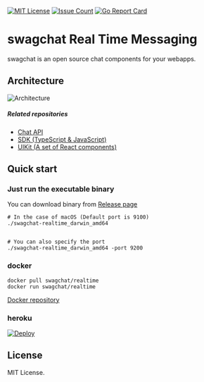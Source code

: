 [![MIT License](http://img.shields.io/badge/license-MIT-blue.svg?style=flat)](LICENSE)
[![Issue Count](https://lima.codeclimate.com/github/fairway-corp/swagchat-api/badges/issue_count.svg)](https://lima.codeclimate.com/github/fairway-corp/swagchat-realtime)
[![Go Report Card](https://goreportcard.com/badge/github.com/fairway-corp/swagchat-api)](https://goreportcard.com/report/github.com/fairway-corp/swagchat-realtime)



# swagchat Real Time Messaging

swagchat is an open source chat components for your webapps.

## Architecture

![Architecture](https://client.fairway.ne.jp/swagchat/img/swagchat-start-guide-20170920.png "Architecture")

##### Related repositories

* [Chat API](https://github.com/fairway-corp/swagchat-chat-api)
* [SDK (TypeScript & JavaScript)](https://github.com/swagchat/swagchat-sdk-js)
* [UIKit (A set of React components)](https://github.com/swagchat/react-swagchat)

## Quick start

### Just run the executable binary

You can download binary from [Release page](https://github.com/fairway-corp/swagchat-realtime/releases)

```
# In the case of macOS (Default port is 9100)
./swagchat-realtime_darwin_amd64


# You can also specify the port
./swagchat-realtime_darwin_amd64 -port 9200
```

### docker

```
docker pull swagchat/realtime
docker run swagchat/realtime
```

[Docker repository](https://hub.docker.com/r/swagchat/realtime/)

### heroku

[![Deploy](https://www.herokucdn.com/deploy/button.svg)](https://heroku.com/deploy)

## License

MIT License.
